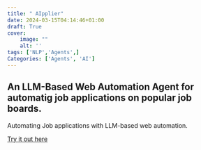 ```yaml
---
title: " AIpplier"
date: 2024-03-15T04:14:46+01:00
draft: True
cover:
    image: ""
    alt: ''
tags: ['NLP','Agents',]
Categories: ['Agents', 'AI']
---
```


## An LLM-Based Web Automation Agent for automatig job applications on popular job boards.

Automating Job applications with LLM-based web automation.

[Try it out here](https://aipplier.com)